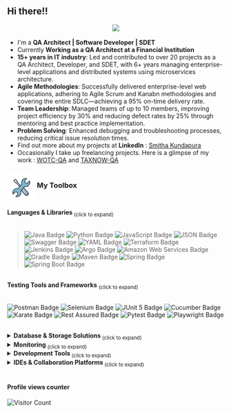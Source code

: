 ## Hi there!!

<p align="center">
<img width="20%" src="https://png.pngtree.com/png-clipart/20200224/original/pngtree-programmer-woman-vector-programmer-workspace-working-on-internet-using-laptop-cartoon-png-image_5204959.jpg"/>
</p>


- I'm a **QA Architect | Software Developer | SDET**
- Currently **Working as a QA Architect at a Financial Institution**
- **15+ years in IT industry**: Led and contributed to over 20 projects as a QA Architect, Developer, and SDET, with 6+ years managing enterprise-level applications and distributed systems using microservices architecture.
- **Agile Methodologies**: Successfully delivered enterprise-level web applications, adhering to Agile Scrum and Kanabn methodologies and covering the entire SDLC—achieving a 95% on-time delivery rate.
- **Team Leadership**: Managed teams of up to 10 members, improving project efficiency by 30% and reducing defect rates by 25% through mentoring and best practice implementation.
- **Problem Solving**: Enhanced debugging and troubleshooting processes, reducing critical issue resolution times.
- Find out more about my projects at **LinkedIn** : [Smitha Kundapura](https://www.linkedin.com/in/smitha-kundapura)
- Occasionally I take up freelancing projects. Here is a glimpse of my work :
      <a href="https://www.nextgencodingcompany.com/case-study/wotc-qa">WOTC-QA</a> and 
      <a href="https://www.nextgencodingcompany.com/case-study/taxnow-qa">TAXNOW-QA</a>


<h3>
  <img src="https://raw.githubusercontent.com/MarieLynneBlock/MarieLynneBlock/master/gifs/toolkit.gif" width="65" align="middle"> My Toolbox
</h3>


  <summary><strong> Languages & Libraries </strong> <sub> (click to expand) </sub></summary>
  <br>
  
> ![Java Badge](https://img.shields.io/badge/-Java-3B4252?style=flat&logo=openjdk&logoColor=D08770)
> ![Python Badge](https://img.shields.io/badge/-Python-3B4252?style=flat&logo=python&logoColor=EBCB8B)
> ![JavaScript Badge](https://img.shields.io/badge/-JavaScript-3B4252?style=flat&logo=javascript&logoColor=f5f5f5)
> ![JSON Badge](https://img.shields.io/badge/-JSON-3B4252?style=flat&logo=json&logoColor=D08770)
> ![Swagger Badge](https://img.shields.io/badge/-Swagger-3B4252?style=flat&logo=swagger&logoColor=B48EAD)
> ![YAML Badge](https://img.shields.io/badge/-YAML-3B4252?style=flat&logo=yaml&logoColor=88C0D0)
> ![Terraform Badge](https://img.shields.io/badge/-Terraform-3B4252?style=flat&logo=terraform&logoColor=81A1C1)
> ![Jenkins Badge](https://img.shields.io/badge/-Jenkins-3B4252?style=flat&logo=jenkins&logoColor=BF616A)
> ![Argo Badge](https://img.shields.io/badge/-Argo-3B4252?style=flat&logo=argo&logoColor=B48EAD)
> ![Amazon Web Services Badge](https://img.shields.io/badge/-AWS-3B4252?style=flat&logo=amazonwebservices&logoColor=B48EAD)
> ![Gradle Badge](https://img.shields.io/badge/-Gradle-3B4252?style=flat&logo=gradle&logoColor=A3BE8C)
> ![Maven Badge](https://img.shields.io/badge/-Maven-3B4252?style=flat&logo=maven&logoColor=A3BE8C)
> ![Spring Badge](https://img.shields.io/badge/-Spring-3B4252?style=flat&logo=spring&logoColor=A3BE8C)
> ![Spring Boot Badge](https://img.shields.io/badge/-Spring%20Boot-3B4252?style=flat&logo=springboot&logoColor=B48EAD)

<br>

  <summary><strong> Testing Tools and Frameworks</strong> <sub> (click to expand) </sub></summary>
  <br>
    
![Postman Badge](https://img.shields.io/badge/-Postman-3B4252?style=flat&logo=postman&logoColor=D08770)
![Selenium Badge](https://img.shields.io/badge/-Selenium-3B4252?style=flat&logo=selenium&logoColor=81A1C1)
![JUnit 5 Badge](https://img.shields.io/badge/-JUnit%205-3B4252?style=flat&logo=junit5&logoColor=8FBCBB)
![Cucumber Badge](https://img.shields.io/badge/-Cucumber-3B4252?style=flat&logo=cucumber&logoColor=88C0D0)
![Karate Badge](https://img.shields.io/badge/-Karate-3B4252?style=flat&logo=karate&logoColor=88C0D0)
![Rest Assured Badge](https://img.shields.io/badge/-RestAssured-3B4252?style=flat&logo=restassured&logoColor=88C0D0)
![Pytest Badge](https://img.shields.io/badge/-Pytest-3B4252?style=flat&logo=pytest&logoColor=88C0D0)
![Playwright Badge](https://img.shields.io/badge/-Playwright-3B4252?style=flat&logo=pytest&logoColor=88C0D0)

<br>

<details>
  <summary><strong> Database & Storage Solutions </strong> <sub> (click to expand) </sub></summary>
  <br>
    
![MySQL Badge](https://img.shields.io/badge/-MySQL-3B4252?style=flat&logo=mysql&logoColor=88C0D0)
![PostgreSQL Badge](https://img.shields.io/badge/-PostgreSQL-3B4252?style=flat&logo=postgresql&logoColor=81A1C1)
![SQLite Badge](https://img.shields.io/badge/-SQLite-3B4252?style=flat&logo=sqlite&logoColor=B48EAD)
![Amazon S3 Badge](https://img.shields.io/badge/-Amazon%20S3-3B4252?style=flat&logo=amazons3&logoColor=D08770)
![MongoDB Badge](https://img.shields.io/badge/-MongoDB-3B4252?style=flat&logo=mongodb&logoColor=D08770)
![AWS Lambda Badge](https://img.shields.io/badge/-AWS%20Lambda-3B4252?style=flat&logo=awslambda&logoColor=A3BE8C)
![Apache Kafka Badge](https://img.shields.io/badge/-Apache%20Kafka-3B4252?style=flat&logo=apachekafka&logoColor=B48EAD)
![Apache Spark Badge](https://img.shields.io/badge/-Apache%20Spark-3B4252?style=flat&logo=apachespark&logoColor=88C0D0)

<br>
</details>

<details>
  <summary><strong> Monitoring </strong> <sub> (click to expand) </sub></summary>
  <br>
  
![Splunk Badge](https://img.shields.io/badge/-Splunk-3B4252?style=flat&logo=splunk&logoColor=B48EAD)
![Grafana Badge](https://img.shields.io/badge/-Grafana-3B4252?style=flat&logo=grafana&logoColor=B48EAD)
![Elasticsearch Badge](https://img.shields.io/badge/-Elasticsearch-3B4252?style=flat&logo=elasticsearch&logoColor=88C0D0)
![Kibana Badge](https://img.shields.io/badge/-Kibana-3B4252?style=flat&logo=kibana&logoColor=88C0D0)

<br>
</details>


<details>
  <summary><strong> Development Tools </strong> <sub>(click to expand)</sub></summary>
  <br>

![Git Badge](https://img.shields.io/badge/-Git-3B4252?style=flat&logo=git&logoColor=5E81AC)
![GitHub Badge](https://img.shields.io/badge/-GitHub-3B4252?style=flat&logo=github&logoColor=8FBCBB)
![Homebrew Badge](https://img.shields.io/badge/-Homebrew-3B4252?style=flat&logo=homebrew&logoColor=BF616A)
![Slack Badge](https://img.shields.io/badge/-Slack-3B4252?style=flat&logo=slack&logoColor=B48EAD)
![Discord Bagde](https://img.shields.io/badge/-Discord-3B4252?style=flat&logo=discord&logoColor=BF616A)

<br>
</details>

<details>
  <summary><strong> IDEs & Collaboration Platforms </strong> <sub> (click to expand) </sub></summary>
  <br>

![IntelliJ IDEA Badge](https://img.shields.io/badge/-IntelliJ%20IDEA-3B4252?style=flat&logo=intellijidea&logoColor=A3BE8C)
![PyCharm Badge](https://img.shields.io/badge/-PyCharm-3B4252?style=flat&logo=pycharm&logoColor=A3BE8C)
![VSCode Badge](https://img.shields.io/badge/-VSCode-3B4252?style=flat&logo=visualstudiocode&logoColor=88C0D0)
![Atom Badge](https://img.shields.io/badge/-Atom-3B4252?style=flat&logo=atom&logoColor=5E81AC)
![Eclipse IDE Badge](https://img.shields.io/badge/-Eclipse%20IDE-3B4252?style=flat&logo=eclipseide&logoColor=8FBCBB)
![Sublime Text Badge](https://img.shields.io/badge/-Sublime%20Text-3B4252?style=flat&logo=sublimetext&logoColor=BF616A)
![Jira Badge](https://img.shields.io/badge/-Jira-3B4252?style=flat&logo=jira&logoColor=BF616A)
![Confluence Badge](https://img.shields.io/badge/-Confluence-3B4252?style=flat&logo=confluence&logoColor=81A1C1)

</details>

<br>

  #### Profile views counter
![Visitor Count](https://profile-counter.glitch.me/{smitha-kundapura}/count.svg)

  
